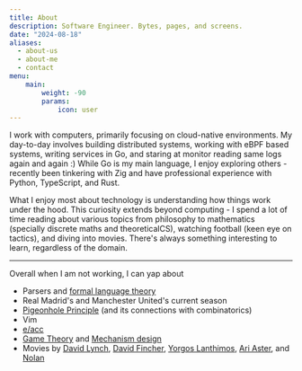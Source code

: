 ```yaml
---
title: About
description: Software Engineer. Bytes, pages, and screens. 
date: "2024-08-18"
aliases:
  - about-us
  - about-me
  - contact
menu:
    main: 
        weight: -90
        params:
            icon: user
---
```


I work with computers, primarily focusing on cloud-native environments. 
My day-to-day involves building distributed systems, working with eBPF based systems, 
writing services in Go, and staring at monitor reading same logs again and again :) 
While Go is my main language, I enjoy exploring others - recently been tinkering 
with Zig and have professional experience with Python, TypeScript, and Rust.

What I enjoy most about technology is understanding how things work under the hood. 
This curiosity extends beyond computing - I spend a lot of time reading about various 
topics from philosophy to mathematics (specially discrete maths and theoreticalCS), watching football (keen eye on tactics), 
and diving into movies. There's always something interesting to learn, regardless of the domain.

---

Overall when I am not working, I can yap about
- Parsers and [formal language theory](https://en.wikipedia.org/wiki/Formal_language)
- Real Madrid's and Manchester United's current season
- [Pigeonhole Principle](https://en.wikipedia.org/wiki/Pigeonhole_principle) (and its connections with combinatorics)
- Vim 
- [e/acc](https://en.wikipedia.org/wiki/Effective_accelerationism)
- [Game Theory](https://en.wikipedia.org/wiki/Game_theory) and [Mechanism design](https://en.wikipedia.org/wiki/Mechanism_design) 
- Movies by [David Lynch](https://en.wikipedia.org/wiki/David_Lynch#Filmography), [David Fincher](https://en.wikipedia.org/wiki/David_Fincher#Filmography), [Yorgos Lanthimos](https://en.wikipedia.org/wiki/Yorgos_Lanthimos#Filmography), [Ari Aster](https://en.wikipedia.org/wiki/Ari_Aster#Filmography), and [Nolan](https://en.wikipedia.org/wiki/Christopher_Nolan_filmography) 

